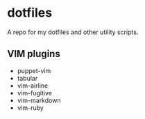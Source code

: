 # dotfiles

A repo for my dotfiles and other utility scripts.

## VIM plugins

- puppet-vim
- tabular
- vim-airline
- vim-fugitive
- vim-markdown
- vim-ruby
